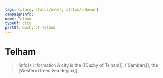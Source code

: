 ```yaml
---
tags: [place, status/notes, status/unknown]
campaignInfo:
name: Telham
typeOf: city
partOf: Duchy of Telham
---
```

# Telham
>[!info]+ Information
> A  city in the [[Duchy of Telham]], [[Sembara]], the [[Western Green Sea Region]]

